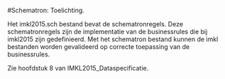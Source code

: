 #Schematron: Toelichting.

Het imkl2015.sch bestand bevat de schematronregels. Deze schematronregels zijn de implementatie van de businessrules die bij imkl2015 zijn gedefinieerd. Met het schematron bestand kunnen de imkl bestanden worden gevalideerd op correcte toepassing van de businessrules.

Zie hoofdstuk 8 van IMKL2015_Dataspecificatie.